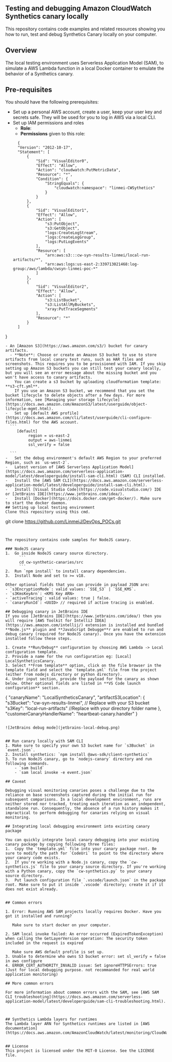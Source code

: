 ## Testing and debugging Amazon CloudWatch Synthetics canary locally

This repository contains code examples and related resources showing you how to run, test and debug Synthetics Canary locally on your computer.


## Overview

The local testing environment uses Serverless Application Model (SAM), to simulate a AWS Lambda function in a local Docker container to emulate the behavior of a Synthetics canary.

## Pre-requisites
You should have the following prerequisites:
- Set up a personal AWS account, create a user, keep your user key and secrets safe. They will be used for you to log in AWS via a local CLI. 
- Set up IAM permissions and roles
  - **Role**: <Create a Lambda execution role>
  - **Permissions** given to this role:
  ```
    {
    "Version": "2012-10-17",
    "Statement": [
        {
            "Sid": "VisualEditor0",
            "Effect": "Allow",
            "Action": "cloudwatch:PutMetricData",
            "Resource": "*",
            "Condition": {
                "StringEquals": {
                    "cloudwatch:namespace": "linmei-CWSythetics"
                }
            }
        },
        {
            "Sid": "VisualEditor1",
            "Effect": "Allow",
            "Action": [
                "s3:PutObject",
                "s3:GetObject",
                "logs:CreateLogStream",
                "logs:CreateLogGroup",
                "logs:PutLogEvents"
            ],
            "Resource": [
                "arn:aws:s3:::cw-syn-results-linmei/local-run-artifacts/*",
                "arn:aws:logs:us-east-2:339713021468:log-group:/aws/lambda/cwsyn-linmei-poc-*"
            ]
        },
        {
            "Sid": "VisualEditor2",
            "Effect": "Allow",
            "Action": [
                "s3:ListBucket",
                "s3:ListAllMyBuckets",
                "xray:PutTraceSegments"
            ],
            "Resource": "*"
        }
    ]
}
  ```
- An [Amazon S3](https://aws.amazon.com/s3/) bucket for canary artifacts.
    - **Note**: Choose or create an Amazon S3 bucket to use to store artifacts from local canary test runs, such as HAR files and screenshots. This requires you to be provisioned with IAM. If you skip setting up Amazon S3 buckets you can still test your canary locally, but you will see an error message about the missing bucket and you won't have access to canary artifacts.
      You can create a s3 bucket by uploading cloudformation template: **s3-cft.yml**.
      If you use an Amazon S3 bucket, we recommend that you set the bucket lifecycle to delete objects after a few days. For more information, see [Managing your storage lifecycle](https://docs.aws.amazon.com/AmazonS3/latest/userguide/object-lifecycle-mgmt.html).
-	Set up [default AWS profile](https://docs.aws.amazon.com/cli/latest/userguide/cli-configure-files.html) for the AWS account.
    ```
       [default]
            region = us-east-2
            output = aws-linmei
            ssl_verify = false

    ```
-	Set the debug environment's default AWS Region to your preferred Region, such as `us-west-2`.
-	Latest version of [AWS Serverless Application Model](https://docs.aws.amazon.com/serverless-application-model/latest/developerguide/install-sam-cli.html) (SAM) CLI installed.
-   Install the [AWS SAM CLI](https://docs.aws.amazon.com/serverless-application-model/latest/developerguide/install-sam-cli.html).
-	Install [Visual Studio Code](https://code.visualstudio.com/) IDE or [JetBrains IDE](https://www.jetbrains.com/idea/).
-	Install [Docker](https://docs.docker.com/get-docker/). Make sure to start the docker daemon.
## Setting up local testing environment
Clone this repository using this cmd.
```
git clone https://github.com/LinmeiJ/DevOps_POCs.git
```


The repository contains code samples for NodeJS canary.

### NodeJS canary
1.	Go inside NodeJS canary source directory.
      ```
      cd cw-synthetic-canaries/src
      ```
2.	Run `npm install` to install canary dependencies.
3.  Install Node and set to >= v18.

Other optional fields that you can provide in payload JSON are:
- `s3EncryptionMode`: valid values: `SSE_S3` | `SSE_KMS`.
- `s3KmsKeyArn`: <KMS Key ARN>
- `activeTracing`: valid values: true | false.
- `canaryRunId`: <UUID> // required if active tracing is enabled.

## Debugging canary in JetBrains IDE
If you use [JetBrains IDE](https://www.jetbrains.com/idea/) then you will require [AWS Toolkit for IntelliJ IDEA](https://aws.amazon.com/intellij/) extension is installed and bundled **Node.js** plugin and **JavaScript Debugge**r are enabled to run and debug canary (required for NodeJS canary). Once you have the extension installed follow these steps.

1. Create **Run/Debug** configuration by choosing AWS Lambda -> Local configuration template.
2. Provide a name for the run configuration eg: [Local] LocalSyntheticsCanary.
3. Select **From template** option, click on the file browser in the template field and select the `template.yml` file from the project (either from nodejs directory or python directory).
4. Under input section, provide the payload for the canary as shown below. Other optional fields are listed in **VS Code launch configuration** section.
```
{
    "canaryName": "LocalSyntheticsCanary",
    "artifactS3Location": {
        "s3Bucket": "cw-syn-results-linmei", // Replace with your S3 bucket
        "s3Key": "local-run-artifacts" //Replace with your directory folder name
    },
    "customerCanaryHandlerName": "heartbeat-canary.handler"
}
```

![JetBrains debug mode](jetbrains-local-debug.png)


## Run canary locally with SAM CLI
1. Make sure to specify your own S3 bucket name for `s3Bucket` in `event.json`.
2. Install synthetics: `npm install @aws-sdk/client-synthetics`
3. To run NodeJS canary, go to `nodejs-canary` directory and run following commands.
    - `sam build`
    - `sam local invoke -e event.json`
    
## Caveat

Debugging visual monitoring canaries poses a challenge due to the reliance on base screenshots captured during the initial run for subsequent comparisons. In a local development environment, runs are neither stored nor tracked, treating each iteration as an independent, standalone run. Consequently, the absence of a run history makes it impractical to perform debugging for canaries relying on visual monitoring.

## Integrating local debugging environment into existing canary package

You can quickly integrate local canary debugging into your existing canary package by copying following three files:
1.	Copy the `template.yml` file into your canary package root. Be sure to modify the path for `CodeUri` to point to the directory where your canary code exists.
2.	If you're working with a Node.js canary, copy the `cw-synthetics.js` file to your canary source directory. If you're working with a Python canary, copy the `cw-synthetics.py` to your canary source directory.
3.	Put launch configuration file `.vscode/launch.json` in the package root. Make sure to put it inside `.vscode` directory; create it if it does not exist already.


## Common errors

1. Error: Running AWS SAM projects locally requires Docker. Have you got it installed and running?

   Make sure to start docker on your computer.

2. SAM local invoke failed: An error occurred (ExpiredTokenException) when calling the GetLayerVersion operation: The security token included in the request is expired

   Make sure AWS default profile is set up.
3. Unable to determine who owns S3 bucket error: set sl_verify = false in aws configure
4. ERROR_CERT_AUTHORITY_INVALID issue: Set ignoreHTTPSErrors: true (Just for local debugging purpose. not recommanded for real world application monitoring)

## More common errors

For more information about common errors with the SAM, see [AWS SAM CLI troubleshooting](https://docs.aws.amazon.com/serverless-application-model/latest/developerguide/sam-cli-troubleshooting.html).



## Synthetics Lambda layers for runtimes
The Lambda layer ARN for Synthetics runtimes are listed in [AWS documentation](https://docs.aws.amazon.com/AmazonCloudWatch/latest/monitoring/CloudWatch_Synthetics_Debug_Locally.html#CloudWatch_Synthetics_Debug_DifferentRuntime)


## License
This project is licensed under the MIT-0 License. See the LICENSE file.
